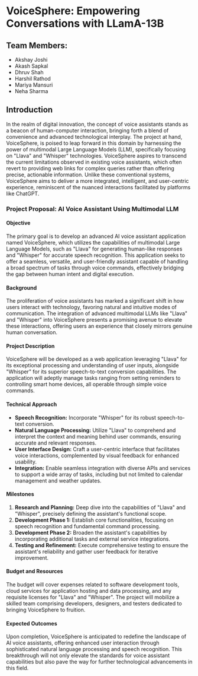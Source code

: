 # VoiceSphere: Empowering Conversations with LLamA-13B

## Team Members:
- Akshay Joshi
- Akash Sapkal
- Dhruv Shah
- Harshil Rathod
- Mariya Mansuri
- Neha Sharma

## Introduction
In the realm of digital innovation, the concept of voice assistants stands as a beacon of human-computer interaction, bringing forth a blend of convenience and advanced technological interplay. The project at hand, VoiceSphere, is poised to leap forward in this domain by harnessing the power of multimodal Large Language Models (LLM), specifically focusing on "Llava" and "Whisper" technologies. VoiceSphere aspires to transcend the current limitations observed in existing voice assistants, which often revert to providing web links for complex queries rather than offering precise, actionable information. Unlike these conventional systems, VoiceSphere aims to deliver a more integrated, intelligent, and user-centric experience, reminiscent of the nuanced interactions facilitated by platforms like ChatGPT.

### Project Proposal: AI Voice Assistant Using Multimodal LLM

#### Objective
The primary goal is to develop an advanced AI voice assistant application named VoiceSphere, which utilizes the capabilities of multimodal Large Language Models, such as "Llava" for generating human-like responses and "Whisper" for accurate speech recognition. This application seeks to offer a seamless, versatile, and user-friendly assistant capable of handling a broad spectrum of tasks through voice commands, effectively bridging the gap between human intent and digital execution.

#### Background
The proliferation of voice assistants has marked a significant shift in how users interact with technology, favoring natural and intuitive modes of communication. The integration of advanced multimodal LLMs like "Llava" and "Whisper" into VoiceSphere presents a promising avenue to elevate these interactions, offering users an experience that closely mirrors genuine human conversation.

#### Project Description
VoiceSphere will be developed as a web application leveraging "Llava" for its exceptional processing and understanding of user inputs, alongside "Whisper" for its superior speech-to-text conversion capabilities. The application will adeptly manage tasks ranging from setting reminders to controlling smart home devices, all operable through simple voice commands.

#### Technical Approach
- **Speech Recognition:** Incorporate "Whisper" for its robust speech-to-text conversion.
- **Natural Language Processing:** Utilize "Llava" to comprehend and interpret the context and meaning behind user commands, ensuring accurate and relevant responses.
- **User Interface Design:** Craft a user-centric interface that facilitates voice interactions, complemented by visual feedback for enhanced usability.
- **Integration:** Enable seamless integration with diverse APIs and services to support a wide array of tasks, including but not limited to calendar management and weather updates.

#### Milestones
1. **Research and Planning:** Deep dive into the capabilities of "Llava" and "Whisper", precisely defining the assistant's functional scope.
2. **Development Phase 1:** Establish core functionalities, focusing on speech recognition and fundamental command processing.
3. **Development Phase 2:** Broaden the assistant's capabilities by incorporating additional tasks and external service integrations.
4. **Testing and Refinement:** Execute comprehensive testing to ensure the assistant's reliability and gather user feedback for iterative improvement.

#### Budget and Resources
The budget will cover expenses related to software development tools, cloud services for application hosting and data processing, and any requisite licenses for "Llava" and "Whisper". The project will mobilize a skilled team comprising developers, designers, and testers dedicated to bringing VoiceSphere to fruition.


#### Expected Outcomes
Upon completion, VoiceSphere is anticipated to redefine the landscape of AI voice assistants, offering enhanced user interaction through sophisticated natural language processing and speech recognition. This breakthrough will not only elevate the standards for voice assistant capabilities but also pave the way for further technological advancements in this field.